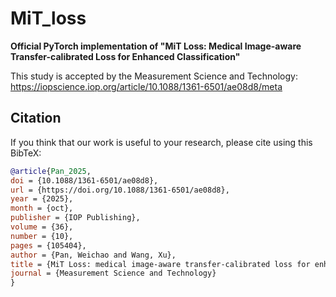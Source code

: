 # MiT_loss
**Official PyTorch implementation of "MiT Loss: Medical Image-aware Transfer-calibrated Loss for Enhanced Classification"**

This study is accepted by the Measurement Science and Technology: https://iopscience.iop.org/article/10.1088/1361-6501/ae08d8/meta

## Citation
If you think that our work is useful to your research, please cite using this BibTeX:
```bibtex
@article{Pan_2025,
doi = {10.1088/1361-6501/ae08d8},
url = {https://doi.org/10.1088/1361-6501/ae08d8},
year = {2025},
month = {oct},
publisher = {IOP Publishing},
volume = {36},
number = {10},
pages = {105404},
author = {Pan, Weichao and Wang, Xu},
title = {MiT Loss: medical image-aware transfer-calibrated loss for enhanced classification},
journal = {Measurement Science and Technology}
}


